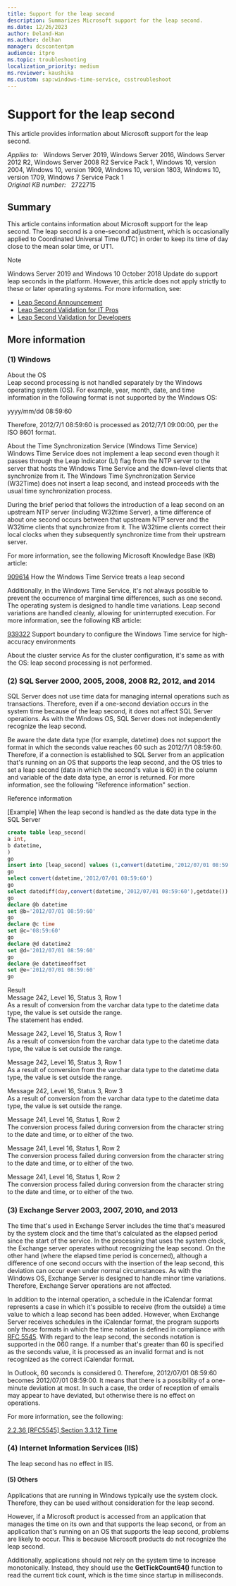 ```yaml
---
title: Support for the leap second
description: Summarizes Microsoft support for the leap second.
ms.date: 12/26/2023
author: Deland-Han
ms.author: delhan
manager: dcscontentpm
audience: itpro
ms.topic: troubleshooting
localization_priority: medium
ms.reviewer: kaushika
ms.custom: sap:windows-time-service, csstroubleshoot
---
```

# Support for the leap second

This article provides information about Microsoft support for the leap second.

_Applies to:_ &nbsp; Windows Server 2019, Windows Server 2016, Windows Server 2012 R2, Windows Server 2008 R2 Service Pack 1, Windows 10, version 2004, Windows 10, version 1909, Windows 10, version 1803, Windows 10, version 1709, Windows 7 Service Pack 1  
_Original KB number:_ &nbsp; 2722715

## Summary

This article contains information about Microsoft support for the leap second. The leap second is a one-second adjustment, which is occasionally applied to Coordinated Universal Time (UTC) in order to keep its time of day close to the mean solar time, or UT1.

> [!NOTE]
> Windows Server 2019 and Windows 10 October 2018 Update do support leap seconds in the platform. However, this article does not apply strictly to these or later operating systems. For more information, see:
>  
> - [Leap Second Announcement](https://techcommunity.microsoft.com/t5/networking-blog/top-10-networking-features-in-windows-server-2019-10-accurate/ba-p/339739)  
> - [Leap Second Validation for IT Pros](https://aka.ms/ITPro-LeapSecond)  
> - [Leap Second Validation for Developers](https://aka.ms/Dev-LeapSecond)  

## More information

### (1) Windows

About the OS  
Leap second processing is not handled separately by the Windows operating system (OS). For example, year, month, date, and time information in the following format is not supported by the Windows OS:

yyyy/mm/dd 08:59:60

Therefore, 2012/7/1 08:59:60 is processed as 2012/7/1 09:00:00, per the ISO 8601 format.

About the Time Synchronization Service (Windows Time Service)  
Windows Time Service does not implement a leap second even though it passes through the Leap Indicator (LI) flag from the NTP server to the server that hosts the Windows Time Service and the down-level clients that synchronize from it. The Windows Time Synchronization Service (W32Time) does not insert a leap second, and instead proceeds with the usual time synchronization process.

During the brief period that follows the introduction of a leap second on an upstream NTP server (including W32time Server), a time difference of about one second occurs between that upstream NTP server and the W32time clients that synchronize from it. The W32time clients correct their local clocks when they subsequently synchronize time from their upstream server.

For more information, see the following Microsoft Knowledge Base (KB) article:

[909614](https://support.microsoft.com/help/909614)  How the Windows Time Service treats a leap second

Additionally, in the Windows Time Service, it's not always possible to prevent the occurrence of marginal time differences, such as one second. The operating system is designed to handle time variations. Leap second variations are handled cleanly, allowing for uninterrupted execution. For more information, see the following KB article:

[939322](https://support.microsoft.com/help/939322) Support boundary to configure the Windows Time service for high-accuracy environments

About the cluster service
As for the cluster configuration, it's same as with the OS: leap second processing is not performed.

### (2) SQL Server 2000, 2005, 2008, 2008 R2, 2012, and 2014  

SQL Server does not use time data for managing internal operations such as transactions. Therefore, even if a one-second deviation occurs in the system time because of the leap second, it does not affect SQL Server operations. As with the Windows OS, SQL Server does not independently recognize the leap second.

Be aware the date data type (for example, datetime) does not support the format in which the seconds value reaches 60 such as 2012/7/1 08:59:60. Therefore, if a connection is established to SQL Server from an application that's running on an OS that supports the leap second, and the OS tries to set a leap second (data in which the second's value is 60) in the column and variable of the date data type, an error is returned. For more information, see the following "Reference information" section.

Reference information

[Example] When the leap second is handled as the date data type in the SQL Server

```sql
create table leap_second(
a int,
b datetime,
)
go
insert into [leap_second] values (1,convert(datetime,'2012/07/01 08:59:60'))
go
select convert(datetime,'2012/07/01 08:59:60')
go
select datediff(day,convert(datetime,'2012/07/01 08:59:60'),getdate())
go
declare @b datetime
set @b='2012/07/01 08:59:60'
go
declare @c time
set @c='08:59:60'
go
declare @d datetime2
set @d='2012/07/01 08:59:60'
go
declare @e datetimeoffset 
set @e='2012/07/01 08:59:60'
go
```

Result  
Message 242, Level 16, Status 3, Row 1  
As a result of conversion from the varchar data type to the datetime data type, the value is set outside the range.  
The statement has ended.

Message 242, Level 16, Status 3, Row 1  
As a result of conversion from the varchar data type to the datetime data type, the value is set outside the range.

Message 242, Level 16, Status 3, Row 1  
As a result of conversion from the varchar data type to the datetime data type, the value is set outside the range.

Message 242, Level 16, Status 3, Row 3  
As a result of conversion from the varchar data type to the datetime data type, the value is set outside the range.

Message 241, Level 16, Status 1, Row 2  
The conversion process failed during conversion from the character string to the date and time, or to either of the two.

Message 241, Level 16, Status 1, Row 2  
The conversion process failed during conversion from the character string to the date and time, or to either of the two.

Message 241, Level 16, Status 1, Row 2  
The conversion process failed during conversion from the character string to the date and time, or to either of the two.

### (3) Exchange Server 2003, 2007, 2010, and 2013  

The time that's used in Exchange Server includes the time that's measured by the system clock and the time that's calculated as the elapsed period since the start of the service. In the processing that uses the system clock, the Exchange server operates without recognizing the leap second. On the other hand (where the elapsed time period is concerned), although a difference of one second occurs with the insertion of the leap second, this deviation can occur even under normal circumstances. As with the Windows OS, Exchange Server is designed to handle minor time variations. Therefore, Exchange Server operations are not affected.

In addition to the internal operation, a schedule in the iCalendar format represents a case in which it's possible to receive (from the outside) a time value to which a leap second has been added. However, when Exchange Server receives schedules in the iCalendar format, the program supports only those formats in which the time notation is defined in compliance with [RFC 5545](https://tools.ietf.org/html/rfc5545). With regard to the leap second, the seconds notation is supported in the 060 range. If a number that's greater than 60 is specified as the seconds value, it is processed as an invalid format and is not recognized as the correct iCalendar format.

In Outlook, 60 seconds is considered 0. Therefore, 2012/07/01 08:59:60 becomes 2012/07/01 08:59:00. It means that there is a possibility of a one-minute deviation at most. In such a case, the order of reception of emails may appear to have deviated, but otherwise there is no effect on operations.

For more information, see the following:

[2.2.36 [RFC5545] Section 3.3.12 Time](/openspecs/exchange_standards/ms-stanxical/192c6400-6de5-4308-b794-b1f541b4b823)  

### (4) Internet Information Services (IIS)  

The leap second has no effect in IIS.

#### (5) Others  

Applications that are running in Windows typically use the system clock. Therefore, they can be used without consideration for the leap second.

However, if a Microsoft product is accessed from an application that manages the time on its own and that supports the leap second, or from an application that's running on an OS that supports the leap second, problems are likely to occur. This is because Microsoft products do not recognize the leap second.

Additionally, applications should not rely on the system time to increase monotonically. Instead, they should use the **GetTickCount64()** function to read the current tick count, which is the time since startup in milliseconds.
